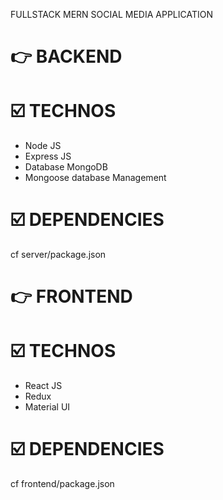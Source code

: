 FULLSTACK MERN SOCIAL MEDIA APPLICATION

# :point_right: BACKEND

# :ballot_box_with_check: TECHNOS

 - Node JS
 - Express JS
 - Database MongoDB
 - Mongoose database Management

# :ballot_box_with_check:  DEPENDENCIES
 cf server/package.json

# :point_right: FRONTEND

# :ballot_box_with_check:  TECHNOS
 - React JS
 - Redux
 - Material UI

# :ballot_box_with_check: DEPENDENCIES
 cf frontend/package.json
